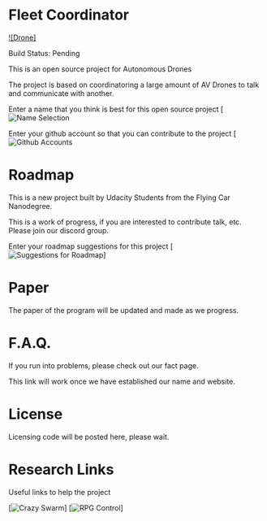 # Fleet Coordinator

[![Drone]](img/drone.png)

Build Status: Pending


This is an open source project for Autonomous Drones

The project is based on coordinatoring a large amount of AV Drones to talk and communicate with another. 

Enter a name that you think is best for this open source project
[![Name Selection](https://docs.google.com/spreadsheets/d/1fpIxixbZj47F0mmZd5CdzZhiFU5add_61ggx2bcxW_U/edit?usp=sharing)

Enter your github account so that you can contribute to the project
[![Github Accounts](https://docs.google.com/spreadsheets/d/1kGTvyoV-P2G9A1NJADsRyTdGSuNju9oKRByTKqza5mY/edit?usp=sharing)

# Roadmap

This is a new project built by Udacity Students from the Flying Car Nanodegree.

This is a work of progress, if you are interested to contribute talk, etc. Please join our discord group.

Enter your roadmap suggestions for this project
[![Suggestions for Roadmap](https://docs.google.com/spreadsheets/d/1Y2daSb7VI_-Ar5gB6JDfbBL-fWd0QaGuuEFtwmYuC-k/edit?usp=sharing)]

# Paper

The paper of the program will be updated and made as we progress.

# F.A.Q.

If you run into problems, please check out our fact page. 

This link will work once we have established our name and website.

# License

Licensing code will be posted here, please wait.

# Research Links

Useful links to help the project

[![Crazy Swarm](https://www.bitcraze.io/2016/08/crazyswarm/)]
[![RPG Control](https://github.com/uzh-rpg/rpg_quadrotor_control)]
